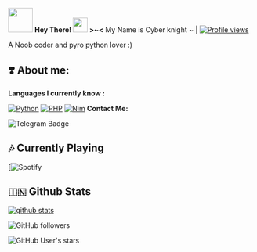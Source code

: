  <img src="https://i.pinimg.com/originals/01/63/6c/01636c5434cd0462086620c60fdfec16.gif" width="50px"> **Hey There! <img src="https://raw.githubusercontent.com/MartinHeinz/MartinHeinz/master/wave.gif" width="30px"> >~<** My Name is Cyber knight ~  | [![Profile views](https://gpvc.arturio.dev/cyberknight)](https://https://github.com/CYBER-PRINCE)

 A Noob coder and pyro python lover :) 

## ❣️ **About me**:

**Languages I currently know :** 

[![Python](https://img.shields.io/badge/-Python-%232c3e50?style=flat-square&logo=python)](https://python.org) [![PHP](https://img.shields.io/badge/-PHP-%232c3e50?style=flat-square&logo=php)](https://php.net) [![Nim](https://img.shields.io/badge/-Nim-%232c3e50?style=flat-square&logo=nim)](https://nim-lang.org)
**Contact Me:**

![Telegram Badge](https://img.shields.io/badge/-ContactCyberknight-1ca0f1?style=flat-square&logo=telegram&logoColor=white&link=https://t.me/cyberknight_xd)
##  🎶 **Currently Playing**


[![Spotify](https://novatorem.vercel.app/api/spotify)


##  🇮🇳 **Github Stats**

[![github stats](https://github-readme-stats.vercel.app/api?username=mrsammyxd&show_icons=true&theme=radical)](https://github.com/CYBER-PRINCE)

![GitHub followers](https://img.shields.io/github/followers/mrsammyxd?color=aqua&label=Followers&style=for-the-badge)

![GitHub User's stars](https://img.shields.io/github/stars/mrsammyxd?affiliations=OWNER&color=aqua&style=for-the-badge)
